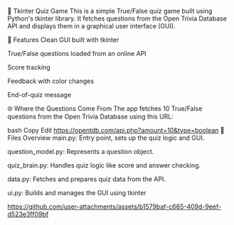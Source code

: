🧠 Tkinter Quiz Game
This is a simple True/False quiz game built using Python's tkinter library. It fetches questions from the Open Trivia Database API and displays them in a graphical user interface (GUI).

🧩 Features
Clean GUI built with tkinter

True/False questions loaded from an online API

Score tracking

Feedback with color changes

End-of-quiz message

🌐 Where the Questions Come From
The app fetches 10 True/False questions from the Open Trivia Database using this URL:

bash
Copy
Edit
https://opentdb.com/api.php?amount=10&type=boolean
📄 Files Overview
main.py: Entry point, sets up the quiz logic and GUI.

question_model.py: Represents a question object.

quiz_brain.py: Handles quiz logic like score and answer checking.

data.py: Fetches and prepares quiz data from the API.

ui.py: Builds and manages the GUI using tkinter


https://github.com/user-attachments/assets/b1579baf-c665-409d-9eef-d523e3ff09bf

